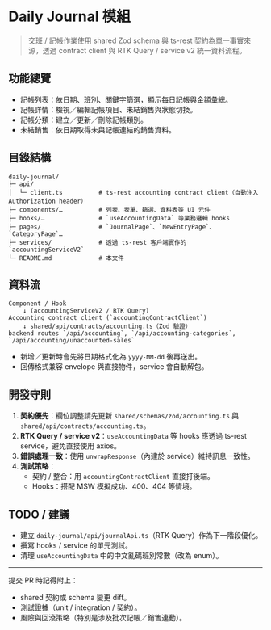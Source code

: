 # Daily Journal 模組

> 交班 / 記帳作業使用 shared Zod schema 與 ts-rest 契約為單一事實來源，透過 contract client 與 RTK Query / service v2 統一資料流程。

## 功能總覽

- 記帳列表：依日期、班別、關鍵字篩選，顯示每日記帳與金額彙總。
- 記帳詳情：檢視／編輯記帳項目、未結銷售與狀態切換。
- 記帳分類：建立／更新／刪除記帳類別。
- 未結銷售：依日期取得未與記帳連結的銷售資料。

## 目錄結構

```text
daily-journal/
├─ api/
│  └─ client.ts          # ts-rest accounting contract client（自動注入 Authorization header）
├─ components/…          # 列表、表單、篩選、資料表等 UI 元件
├─ hooks/…               # `useAccountingData` 等業務邏輯 hooks
├─ pages/                # `JournalPage`、`NewEntryPage`、`CategoryPage`…
├─ services/             # 透過 ts-rest 客戶端實作的 `accountingServiceV2`
└─ README.md             # 本文件
```

## 資料流

```text
Component / Hook
    ↓ (accountingServiceV2 / RTK Query)
Accounting contract client (`accountingContractClient`)
    ↓ shared/api/contracts/accounting.ts（Zod 驗證）
backend routes `/api/accounting`, `/api/accounting-categories`, `/api/accounting/unaccounted-sales`
```

- 新增／更新時會先將日期格式化為 `yyyy-MM-dd` 後再送出。
- 回傳格式兼容 envelope 與直接物件，service 會自動解包。

## 開發守則

1. **契約優先**：欄位調整請先更新 `shared/schemas/zod/accounting.ts` 與 `shared/api/contracts/accounting.ts`。
2. **RTK Query / service v2**：`useAccountingData` 等 hooks 應透過 ts-rest service，避免直接使用 axios。
3. **錯誤處理一致**：使用 `unwrapResponse`（內建於 service）維持訊息一致性。
4. **測試策略**：
   - 契約 / 整合：用 `accountingContractClient` 直接打後端。
   - Hooks：搭配 MSW 模擬成功、400、404 等情境。

## TODO / 建議

- 建立 `daily-journal/api/journalApi.ts`（RTK Query）作為下一階段優化。
- 撰寫 hooks / service 的單元測試。
- 清理 `useAccountingData` 中的中文亂碼班別常數（改為 enum）。

---

提交 PR 時記得附上：

- shared 契約或 schema 變更 diff。
- 測試證據（unit / integration / 契約）。
- 風險與回滾策略（特別是涉及批次記帳／銷售連動）。
